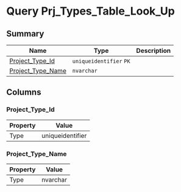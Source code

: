 # Query Prj_Types_Table_Look_Up


## Summary

| Name | Type | Description |
| - | - | --- |
|[Project_Type_Id](#project_type_id)|`uniqueidentifier` `PK`||
|[Project_Type_Name](#project_type_name)|`nvarchar` ||

## Columns

### Project_Type_Id

| Property | Value |
| - | - |
|Type|uniqueidentifier|

### Project_Type_Name

| Property | Value |
| - | - |
|Type|nvarchar|


